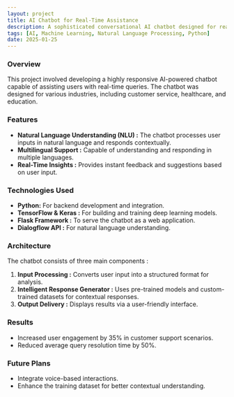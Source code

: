```yaml
---
layout: project
title: AI Chatbot for Real-Time Assistance
description: A sophisticated conversational AI chatbot designed for real-time user support.
tags: [AI, Machine Learning, Natural Language Processing, Python]
date: 2025-01-25
---
```


### Overview

This project involved developing a highly responsive AI-powered chatbot capable of assisting users with real-time queries. The chatbot was designed for various industries, including customer service, healthcare, and education.

### Features

- **Natural Language Understanding (NLU) :** The chatbot processes user inputs in natural language and responds contextually.
- **Multilingual Support :** Capable of understanding and responding in multiple languages.
- **Real-Time Insights :** Provides instant feedback and suggestions based on user input.

### Technologies Used

- **Python:** For backend development and integration.
- **TensorFlow & Keras :** For building and training deep learning models.
- **Flask Framework :** To serve the chatbot as a web application.
- **Dialogflow API :** For natural language understanding.

### Architecture

The chatbot consists of three main components :

1. **Input Processing :** Converts user input into a structured format for analysis.
2. **Intelligent Response Generator :** Uses pre-trained models and custom-trained datasets for contextual responses.
3. **Output Delivery :** Displays results via a user-friendly interface.

### Results

- Increased user engagement by 35% in customer support scenarios.
- Reduced average query resolution time by 50%.

### Future Plans

- Integrate voice-based interactions.
- Enhance the training dataset for better contextual understanding.
